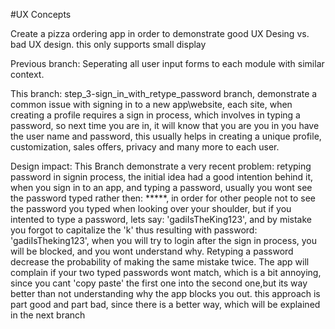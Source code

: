 #UX Concepts

Create a pizza ordering app in order to demonstrate good UX Desing vs. bad UX design.
this only supports small display

Previous branch: Seperating all user input forms to each module with similar context.

This branch: step_3-sign_in_with_retype_password branch, demonstrate a common issue with signing in to a new app\website, each site, when creating a profile requires a sign in process, which involves in typing a password, so next time you are in, it will know that you are you in you have the user name and password, this usually helps in creating a unique profile, customization, sales offers, privacy and many more to each user.

Design impact: This Branch demonstrate a very recent problem: retyping password in signin process, the initial idea had a good intention behind it, when you sign in to an app, and typing a password, usually you wont see the password typed rather then: *****, in order for other people not to see the password you typed when looking over your shoulder, but if you intented to type a password, lets say: 'gadiIsTheKing123', and by mistake you forgot to capitalize the 'k' thus resulting with password: 'gadiIsTheking123', when you will try to login after the sign in process, you will be blocked, and you wont understand why. Retyping a password decrease the probability of making the same mistake twice. The app will complain if your two typed passwords wont match, which is a bit annoying, since you cant 'copy paste' the first one into the second one,but its way better than not understanding why the app blocks you out.
this approach is part good and part bad, since there is a better way, which will be explained in the next branch
